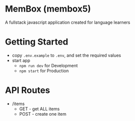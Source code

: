 # MemBox (membox5)
A fullstack javascript application created for language learners

# Getting Started
* copy `.env.example` to `.env`, and set the required values
* start app
  * `npm run dev` for Development
  * `npm start` for Production

# API Routes
* /items
  * GET - get ALL items
  * POST - create one item

